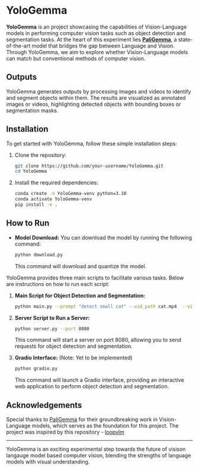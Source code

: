 # YoloGemma

**YoloGemma** is an project showcasing the capabilities of Vision-Language models in performing computer vision tasks such as object detection and segmentation tasks. At the heart of this experiment lies [**PaliGemma**](https://huggingface.co/google/paligemma-3b-mix-224), a state-of-the-art model that bridges the gap between Language and Vision. Through YoloGemma, we aim to explore whether Vision-Language models can match but conventional methods of computer vision.

## Outputs

YoloGemma generates outputs by processing images and videos to identify and segment objects within them. The results are visualized as annotated images or videos, highlighting detected objects with bounding boxes or segmentation masks.

## Installation

To get started with YoloGemma, follow these simple installation steps:

1. Clone the repository:
    ```bash
    git clone https://github.com/your-username/YoloGemma.git
    cd YoloGemma
    ```

2. Install the required dependencies:
    ```bash
    conda create -n YoloGemma-venv python=3.10
    conda activate YoloGemma-venv
    pip install -e .
    ```
## How to Run

- **Model Download:** You can download the model by running the following command:
    ```bash
    python download.py
    ```
    This command will download and quantize the model.

YoloGemma provides three main scripts to facilitate various tasks. Below are instructions on how to run each script:

1. **Main Script for Object Detection and Segmentation:**
    ```bash
    python main.py --prompt "detect small cat" --vid_path cat.mp4  --vid_start 0 --vid_end 5
    ```

2. **Server Script to Run a Server:**
    ```bash
    python server.py --port 8080
    ```
    This command will start a server on port 8080, allowing you to send requests for object detection and segmentation.

    
3. **Gradio Interface:**
    (Note: Yet to be implemented)
    ```bash
    python gradio.py
    ```
    This command will launch a Gradio interface, providing an interactive web application to perform object detection and segmentation.


## Acknowledgements

Special thanks to [PaliGemma](https://huggingface.co/blog/paligemma) for their groundbreaking work in Vision-Language models, which serves as the foundation for this project.
The project was inspired by this repository - [loopvlm](https://github.com/sumo43/loopvlm)

---

YoloGemma is an exciting experimental step towards the future of visison langauge model based computer vision, blending the strengths of language models with visual understanding.
